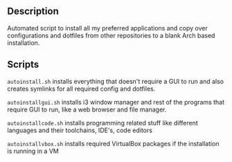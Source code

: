 ## Description

Automated script to install all my preferred applications and copy over configurations and dotfiles from other repositories to a blank Arch based installation.

## Scripts

`autoinstall.sh` installs everything that doesn't require a GUI to run and also creates symlinks for all required config and dotfiles.

`autoinstallgui.sh` installs i3 window manager and rest of the programs that require GUI to run, like a web browser and file manager.

`autoinstallcode.sh` installs programming related stuff like different languages and their toolchains, IDE's, code editors

`autoinstallvbox.sh` installs required VirtualBox packages if the installation is running in a VM